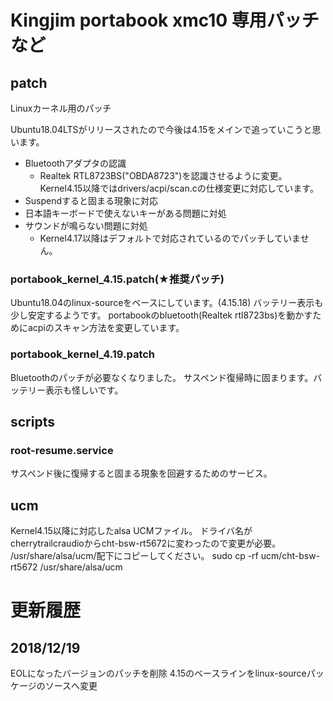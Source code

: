 # Kingjim portabook xmc10 専用パッチなど
## patch

Linuxカーネル用のパッチ

Ubuntu18.04LTSがリリースされたので今後は4.15をメインで追っていこうと思います。

- Bluetoothアダプタの認識
	- Realtek RTL8723BS("OBDA8723")を認識させるように変更。
Kernel4.15以降ではdrivers/acpi/scan.cの仕様変更に対応しています。
- Suspendすると固まる現象に対応
- 日本語キーボードで使えないキーがある問題に対処
- サウンドが鳴らない問題に対処
	- Kernel4.17以降はデフォルトで対応されているのでパッチしていません。
### portabook_kernel_4.15.patch(★推奨パッチ)
  Ubuntu18.04のlinux-sourceをベースにしています。(4.15.18)
  バッテリー表示も少し安定するようです。
  portabookのbluetooth(Realtek rtl8723bs)を動かすためにacpiのスキャン方法を変更しています。

### portabook_kernel_4.19.patch
  Bluetoothのパッチが必要なくなりました。
  サスペンド復帰時に固まります。バッテリー表示も怪しいです。

## scripts
### root-resume.service
  サスペンド後に復帰すると固まる現象を回避するためのサービス。

## ucm
Kernel4.15以降に対応したalsa UCMファイル。
  ドライバ名がcherrytrailcraudioからcht-bsw-rt5672に変わったので変更が必要。
  /usr/share/alsa/ucm/配下にコピーしてください。
sudo cp -rf ucm/cht-bsw-rt5672 /usr/share/alsa/ucm

# 更新履歴
## 2018/12/19 
EOLになったバージョンのパッチを削除
4.15のベースラインをlinux-sourceパッケージのソースへ変更
